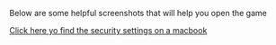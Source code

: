 Below are some helpful screenshots that will help you open the game

[Click here yo find the security settings on a macbook](https://github.com/EstablishedEast1122/RollABallBuild/blob/master/Screenshots/ScreenShot.png)
